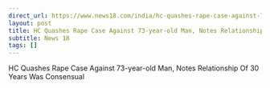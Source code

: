```yaml
---
direct_url: https://www.news18.com/india/hc-quashes-rape-case-against-73-year-old-man-notes-relationship-of-30-years-was-consensual-8987165.html
layout: post
title: HC Quashes Rape Case Against 73-year-old Man, Notes Relationship Of 30 Years Was Consensual
subtitle: News 18
tags: []
---
```


HC Quashes Rape Case Against 73-year-old Man, Notes Relationship Of 30 Years Was Consensual
